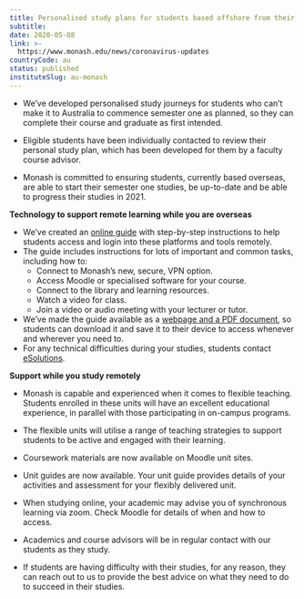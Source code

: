 ```yaml
---
title: Personalised study plans for students based offshore from their home campus
subtitle: 
date: 2020-05-08
link: >-
  https://www.monash.edu/news/coronavirus-updates
countryCode: au
status: published
instituteSlug: au-monash
---
```

  * We’ve developed personalised study journeys for students who can’t make it to Australia to commence semester one as planned, so they can complete their course and graduate as first intended.


  * Eligible students have been individually contacted to review their personal study plan, which has been developed for them by a faculty course advisor.


  * Monash is committed to ensuring students, currently based overseas, are able to start their semester one studies, be up-to-date and be able to progress their studies in 2021.



 **Technology to support remote learning while you are overseas**

  * We’ve created an [online guide](https://www.monash.edu/esolutions/students/systems-guide) with step-by-step instructions to help students access and login into these platforms and tools remotely.
  * The guide includes instructions for lots of important and common tasks, including how to: 
    * Connect to Monash’s new, secure, VPN option.
    * Access Moodle or specialised software for your course.
    * Connect to the library and learning resources.
    * Watch a video for class.
    * Join a video or audio meeting with your lecturer or tutor.
  * We’ve made the guide available as a [webpage and a PDF document](https://www.monash.edu/esolutions/students/systems-guide), so students can download it and save it to their device to access whenever and wherever you need to.
  * For any technical difficulties during your studies, students contact [eSolutions](https://www.monash.edu/esolutions/contact).



 **Support while you study remotely**

  * Monash is capable and experienced when it comes to flexible teaching. Students enrolled in these units will have an excellent educational experience, in parallel with those participating in on-campus programs.


  * The flexible units will utilise a range of teaching strategies to support students to be active and engaged with their learning.


  * Coursework materials are now available on Moodle unit sites.


  * Unit guides are now available. Your unit guide provides details of your activities and assessment for your flexibly delivered unit.


  * When studying online, your academic may advise you of synchronous learning via zoom. Check Moodle for details of when and how to access.


  * Academics and course advisors will be in regular contact with our students as they study.


  * If students are having difficulty with their studies, for any reason, they can reach out to us to provide the best advice on what they need to do to succeed in their studies.


